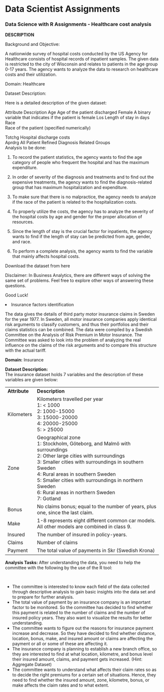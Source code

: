 <h1>Data Scientist Assignments</h1>

<h3>Data Science with R Assignments - Healthcare cost analysis</b></h3> 

<b>DESCRIPTION</b>

Background and Objective:<br>

A nationwide survey of hospital costs conducted by the US Agency for Healthcare consists of hospital records of inpatient samples. The given data is restricted to the city of Wisconsin and relates to patients in the age group 0-17 years. The agency wants to analyze the data to research on healthcare costs and their utilization.

Domain: Healthcare<br>

Dataset Description:<br>

Here is a detailed description of the given dataset:<br>

Attribute	Description
Age 	Age of the patient discharged
Female 	A binary variable that indicates if the patient is female
Los	Length of stay in days
Race 	
Race of the patient (specified numerically)

Totchg	Hospital discharge costs<br>
Aprdrg	All Patient Refined Diagnosis Related Groups<br>
Analysis to be done: <br>

1. To record the patient statistics, the agency wants to find the age category of people who frequent the hospital and has the maximum expenditure.

2. In order of severity of the diagnosis and treatments and to find out the expensive treatments, the agency wants to find the diagnosis-related group that has maximum hospitalization and expenditure.

3. To make sure that there is no malpractice, the agency needs to analyze if the race of the patient is related to the hospitalization costs.

4. To properly utilize the costs, the agency has to analyze the severity of the hospital costs by age and gender for the proper allocation of resources.

5. Since the length of stay is the crucial factor for inpatients, the agency wants to find if the length of stay can be predicted from age, gender, and race.

6. To perform a complete analysis, the agency wants to find the variable that mainly affects hospital costs.

Download the dataset from here  

Disclaimer: In Business Analytics, there are different ways of solving the same set of problems. Feel free to explore other ways of answering these questions.

Good Luck!

</li>

<li>
Insurance factors identification<br>
<p>The data gives the details of third party motor insurance claims in Sweden for the year 1977. In Sweden, all motor insurance companies apply identical risk arguments to classify customers, and thus their portfolios and their claims statistics can be combined. The data were compiled by a Swedish Committee on the Analysis of Risk Premium in Motor Insurance. The Committee was asked to look into the problem of analyzing the real influence on the claims of the risk arguments and to compare this structure with the actual tariff.</p>

<p><strong>Domain:</strong> Insurance</p>

<p><strong>Dataset Description:</strong>&nbsp;<br>
The insurance dataset holds 7 variables and the description of these variables are given below:&nbsp;</p>

<div class="table-responsive">
<table class="table" style="width: 100%;">
<tbody>
<tr>
    <td><strong>Attribute</strong></td>
    <td><strong>Description</strong></td>
</tr>
<tr>
    <td>Kilometers</td>
    <td>Kilometers travelled per year&nbsp;<br>
    1: &lt; 1000&nbsp;<br>
    2: 1000-15000&nbsp;<br>
    3: 15000-20000&nbsp;<br>
    4: 20000-25000&nbsp;<br>
    5: &gt; 25000</td>
</tr>
<tr>
    <td>Zone</td>
    <td>Geographical zone&nbsp;<br>
    1: Stockholm, Göteborg, and Malmö with surroundings<br>
    2: Other large cities with surroundings&nbsp;<br>
    3: Smaller cities with surroundings in southern Sweden&nbsp;<br>
    4: Rural areas in southern Sweden&nbsp;<br>
    5: Smaller cities with surroundings in northern Sweden&nbsp;<br>
    6: Rural areas in northern Sweden<br>
    7: Gotland</td>
</tr>
<tr>
    <td>Bonus</td>
    <td>No claims bonus; equal to the number of years, plus one, since the last claim.</td>
</tr>
<tr>
    <td>Make</td>
    <td>1-8 represents eight different common car models. All other models are combined in class 9.</td>
</tr>
<tr>
    <td>Insured&nbsp;</td>
    <td>The number of insured in policy-years.</td>
</tr>
<tr>
    <td>Claims&nbsp;</td>
    <td>Number of claims</td>
</tr>
<tr>
    <td>Payment&nbsp;</td>
    <td>The total value of payments in Skr (Swedish Krona)</td>
</tr>
</tbody>
</table>
<strong>Analysis Tasks: </strong>After understanding the data, you need to help the committee with the following by the use of the R tool:</div>

<p>&nbsp;</p>

<ul>
<li>The committee is interested to know each field of the data collected through descriptive analysis to gain basic insights into the data set and to prepare for further analysis. &nbsp;</li>
<li>The total value of payment by an insurance company is an important factor to be monitored. So the committee has decided to find whether this payment is related to the number of claims and the number of insured policy years. They also want to visualize the results for better understanding.&nbsp;</li>
<li>The committee wants to figure out the reasons for insurance payment increase and decrease. So they have decided to find whether distance, location, bonus, make, and insured amount or claims are affecting the payment or all or some of these are affecting it.&nbsp;</li>
<li>The insurance company is planning to establish a new branch office, so they are interested to find at what location, kilometre, and bonus level their insured amount, claims, and payment gets increased. (Hint: Aggregate Dataset)&nbsp;</li>
<li>The committee wants to understand what affects their claim rates so as to decide the right premiums for a certain set of situations. Hence, they need to find whether the insured amount, zone, kilometre, bonus, or make affects the claim rates and to what extent.&nbsp;</li>
</ul>
